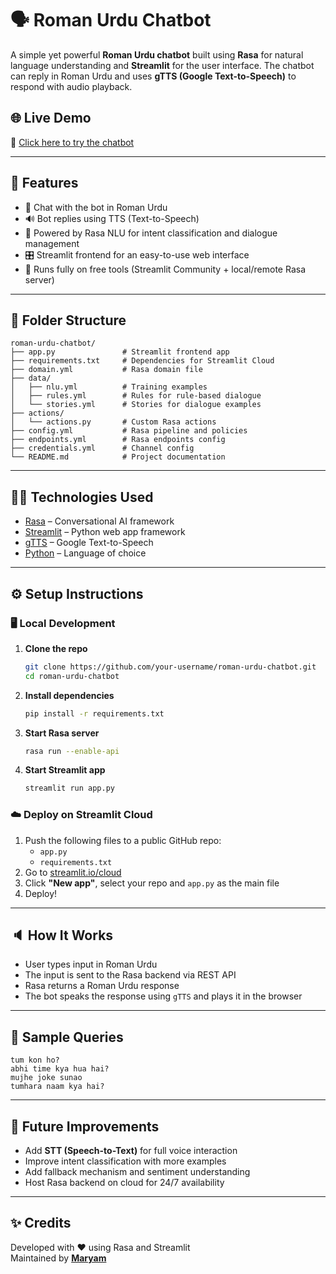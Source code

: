# 🗣️ Roman Urdu Chatbot

A simple yet powerful **Roman Urdu chatbot** built using **Rasa** for natural language understanding and **Streamlit** for the user interface. The chatbot can reply in Roman Urdu and uses **gTTS (Google Text-to-Speech)** to respond with audio playback.

## 🌐 Live Demo

🔗 [Click here to try the chatbot](https://roman-urdu-chatbot.streamlit.app/)

---

## 🚀 Features

- 💬 Chat with the bot in Roman Urdu
- 🔊 Bot replies using TTS (Text-to-Speech)
- 🧠 Powered by Rasa NLU for intent classification and dialogue management
- 🎛️ Streamlit frontend for an easy-to-use web interface
- 🧪 Runs fully on free tools (Streamlit Community + local/remote Rasa server)

---

## 📂 Folder Structure

```
roman-urdu-chatbot/
├── app.py               # Streamlit frontend app
├── requirements.txt     # Dependencies for Streamlit Cloud
├── domain.yml           # Rasa domain file
├── data/
│   ├── nlu.yml          # Training examples
│   ├── rules.yml        # Rules for rule-based dialogue
│   └── stories.yml      # Stories for dialogue examples
├── actions/
│   └── actions.py       # Custom Rasa actions
├── config.yml           # Rasa pipeline and policies
├── endpoints.yml        # Rasa endpoints config
├── credentials.yml      # Channel config
└── README.md            # Project documentation
```

---

## 🧑‍💻 Technologies Used

- [Rasa](https://rasa.com/) – Conversational AI framework
- [Streamlit](https://streamlit.io/) – Python web app framework
- [gTTS](https://pypi.org/project/gTTS/) – Google Text-to-Speech
- [Python](https://www.python.org/) – Language of choice

---

## ⚙️ Setup Instructions

### 🖥️ Local Development

1. **Clone the repo**
   ```bash
   git clone https://github.com/your-username/roman-urdu-chatbot.git
   cd roman-urdu-chatbot
   ```

2. **Install dependencies**
   ```bash
   pip install -r requirements.txt
   ```

3. **Start Rasa server**
   ```bash
   rasa run --enable-api
   ```

4. **Start Streamlit app**
   ```bash
   streamlit run app.py
   ```

### ☁️ Deploy on Streamlit Cloud

1. Push the following files to a public GitHub repo:
   - `app.py`
   - `requirements.txt`
2. Go to [streamlit.io/cloud](https://streamlit.io/cloud)
3. Click **"New app"**, select your repo and `app.py` as the main file
4. Deploy!

---

## 🔈 How It Works

- User types input in Roman Urdu
- The input is sent to the Rasa backend via REST API
- Rasa returns a Roman Urdu response
- The bot speaks the response using `gTTS` and plays it in the browser

---

## 📌 Sample Queries

```
tum kon ho?
abhi time kya hua hai?
mujhe joke sunao
tumhara naam kya hai?
```

---

## 🤖 Future Improvements

- Add **STT (Speech-to-Text)** for full voice interaction
- Improve intent classification with more examples
- Add fallback mechanism and sentiment understanding
- Host Rasa backend on cloud for 24/7 availability


---

## ✨ Credits

Developed with ❤️ using Rasa and Streamlit  
Maintained by **[Maryam](https://github.com/Maryam7892)**